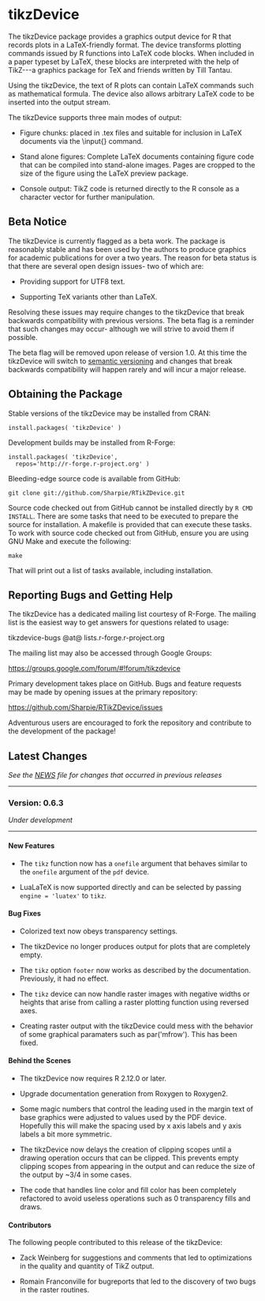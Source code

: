 tikzDevice
==========

The tikzDevice package provides a graphics output device for R that records
plots in a LaTeX-friendly format. The device transforms plotting commands
issued by R functions into LaTeX code blocks. When included in a paper typeset
by LaTeX, these blocks are interpreted with the help of TikZ---a graphics
package for TeX and friends written by Till Tantau.

Using the tikzDevice, the text of R plots can contain LaTeX commands such as
mathematical formula. The device also allows arbitrary LaTeX code to be
inserted into the output stream.

The tikzDevice supports three main modes of output:

  - Figure chunks: placed in .tex files and suitable for inclusion in LaTeX
    documents via the \input{} command.

  - Stand alone figures: Complete LaTeX documents containing figure code that
    can be compiled into stand-alone images. Pages are cropped to the size of
    the figure using the LaTeX preview package.

  - Console output: TikZ code is returned directly to the R console as a
    character vector for further manipulation.


Beta Notice
-----------

The tikzDevice is currently flagged as a beta work.  The package is reasonably
stable and has been used by the authors to produce graphics for academic
publications for over a two years. The reason for beta status is that there are
several open design issues- two of which are:

  - Providing support for UTF8 text.

  - Supporting TeX variants other than LaTeX.

Resolving these issues may require changes to the tikzDevice that break
backwards compatibility with previous versions.  The beta flag is a reminder
that such changes may occur- although we will strive to avoid them if possible.

The beta flag will be removed upon release of version 1.0. At this time the
tikzDevice will switch to [semantic versioning][1] and changes that
break backwards compatibility will happen rarely and will incur a major release.

  [1]: http://www.semver.org


Obtaining the Package
---------------------

Stable versions of the tikzDevice may be installed from CRAN:

    install.packages( 'tikzDevice' )

Development builds may be installed from R-Forge:

    install.packages( 'tikzDevice',
      repos='http://r-forge.r-project.org' )

Bleeding-edge source code is available from GitHub:

    git clone git://github.com/Sharpie/RTikZDevice.git

Source code checked out from GitHub cannot be installed directly by
`R CMD INSTALL`. There are some tasks that need to be executed to prepare the
source for installation. A makefile is provided that can execute these tasks.
To work with source code checked out from GitHub, ensure you are using GNU Make
and execute the following:

    make

That will print out a list of tasks available, including installation.


Reporting Bugs and Getting Help
-------------------------------

The tikzDevice has a dedicated mailing list courtesy of R-Forge.  The
mailing list is the easiest way to get answers for questions related
to usage:

  tikzdevice-bugs @at@ lists.r-forge.r-project.org

The mailing list may also be accessed through Google Groups:

  https://groups.google.com/forum/#!forum/tikzdevice


Primary development takes place on GitHub.  Bugs and feature requests
may be made by opening issues at the primary repository:

  https://github.com/Sharpie/RTikZDevice/issues

Adventurous users are encouraged to fork the repository and contribute
to the development of the package!


Latest Changes
--------------
*See the [NEWS][2] file for changes that occurred in previous releases*

  [2]:https://github.com/Sharpie/RTikZDevice/blob/master/NEWS.md


---

### Version: 0.6.3
*Under development*

---

#### New Features

  - The `tikz` function now has a `onefile` argument that behaves similar to
    the `onefile` argument of the `pdf` device.

  - LuaLaTeX is now supported directly and can be selected by passing
    `engine = 'luatex'` to `tikz`.

#### Bug Fixes

  - Colorized text now obeys transparency settings.

  - The tikzDevice no longer produces output for plots that are completely
    empty.

  - The `tikz` option `footer` now works as described by the documentation.
    Previously, it had no effect.

  - The `tikz` device can now handle raster images with negative widths or
    heights that arise from calling a raster plotting function using reversed
    axes.

  - Creating raster output with the tikzDevice could mess with the behavior of
    some graphical paramaters such as par('mfrow'). This has been fixed.

#### Behind the Scenes

  - The tikzDevice now requires R 2.12.0 or later.

  - Upgrade documentation generation from Roxygen to Roxygen2.

  - Some magic numbers that control the leading used in the margin text of base
    graphics were adjusted to values used by the PDF device. Hopefully this
    will make the spacing used by x axis labels and y axis labels a bit more
    symmetric.

  - The tikzDevice now delays the creation of clipping scopes until a drawing
    operation occurs that can be clipped. This prevents empty clipping scopes
    from appearing in the output and can reduce the size of the output by ~3/4
    in some cases.

  - The code that handles line color and fill color has been completely
    refactored to avoid useless operations such as 0 transparency fills and
    draws.

#### Contributors
The following people contributed to this release of the tikzDevice:

  - Zack Weinberg for suggestions and comments that led to optimizations in the
    quality and quantity of TikZ output.

  - Romain Franconville for bugreports that led to the discovery of two bugs in
    the raster routines.
